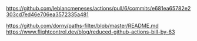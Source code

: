 https://github.com/leblancmeneses/actions/pull/6/commits/e681ea65782e2303cd7ed46e706ea3572335a481

https://github.com/dorny/paths-filter/blob/master/README.md
https://www.flightcontrol.dev/blog/reduced-github-actions-bill-by-63